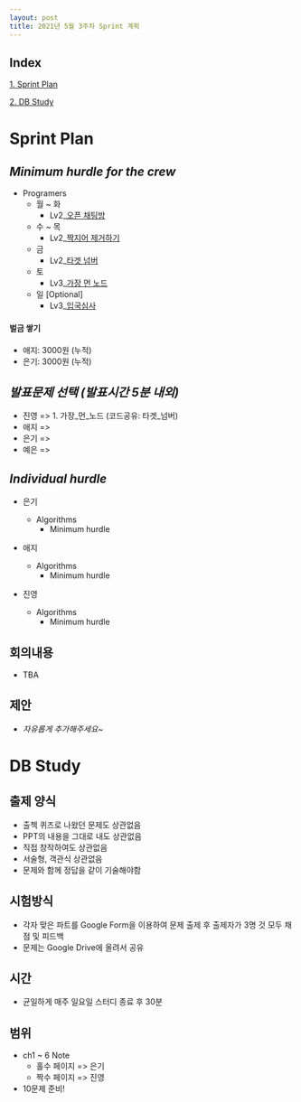 ```yaml
---
layout: post
title: 2021년 5월 3주차 Sprint 계획
---
```


## Index

[1. Sprint Plan](#Sprint-Plan)

[2. DB Study](#DB-Study)

# Sprint Plan

## _Minimum hurdle for the crew_

- Programers
  - 월 ~ 화
    - Lv2\_[오픈 채팅방](https://programmers.co.kr/learn/courses/30/lessons/42888)
  - 수 ~ 목
    - Lv2\_[짝지어 제거하기](https://programmers.co.kr/learn/courses/30/lessons/12973)
  - 금
    - Lv2\_[타겟 넘버](https://programmers.co.kr/learn/courses/30/lessons/43165)
  - 토
    - Lv3\_[가장 먼 노드](https://programmers.co.kr/learn/courses/30/lessons/49189)
  - 일 [Optional]
    - Lv3\_[입국심사](https://programmers.co.kr/learn/courses/30/lessons/43238)

#### 벌금 쌓기

- 애지: 3000원 (누적)
- 은기: 3000원 (누적)

## _발표문제 선택 (발표시간 5분 내외)_

- 진영 => 1. 가장\_먼\_노드 (코드공유: 타겟_넘버)
- 애지 =>
- 은기 =>
- 예은 =>

## _Individual hurdle_

- 은기

  - Algorithms
    - Minimum hurdle

- 애지

  - Algorithms
    - Minimum hurdle

- 진영

  - Algorithms
    - Minimum hurdle

## 회의내용

- TBA

## 제안

- _자유롭게 추가해주세요~_

# DB Study

## 출제 양식

- 출첵 퀴즈로 나왔던 문제도 상관없음
- PPT의 내용을 그대로 내도 상관없음
- 직접 창작하여도 상관없음
- 서술형, 객관식 상관없음
- 문제와 함께 정답을 같이 기술해야함

## 시험방식

- 각자 맞은 파트를 Google Form을 이용하여 문제 출제 후 출제자가 3명 것 모두 채점 및 피드백
- 문제는 Google Drive에 올려서 공유

## 시간

- 균일하게 매주 일요일 스터디 종료 후 30분

## 범위

- ch1 ~ 6 Note
  - 홀수 페이지 => 은기
  - 짝수 페이지 => 진영
- 10문제 준비!